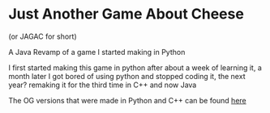 # Just Another Game About Cheese
(or JAGAC for short)


A Java Revamp of a game I started making in Python

I first started making this game in python after about a week of learning it, a month later I got bored of using python and stopped coding it,
the next year? remaking it for the third time in C++ and now Java

The OG versions that were made in Python and C++ can be found [here](https://github.com/MASTRIO/JAGAC)
